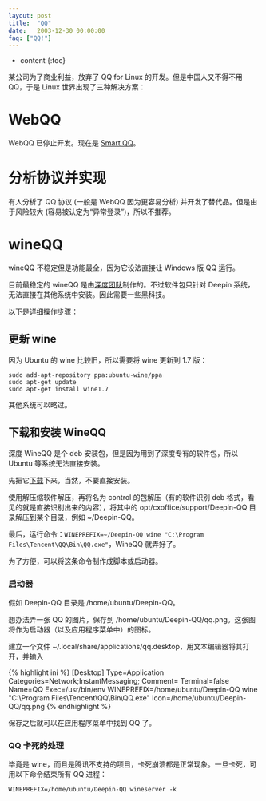 ```yaml
---
layout: post
title:  "QQ"
date:   2003-12-30 00:00:00
faq: ["QQ!"]
---
```

* content
{:toc}

某公司为了商业利益，放弃了 QQ for Linux 的开发。但是中国人又不得不用 QQ，于是 Linux 世界出现了三种解决方案：

# WebQQ

WebQQ 已停止开发。现在是 [Smart QQ](http://w.qq.com)。

# 分析协议并实现

有人分析了 QQ 协议 (一般是 WebQQ 因为更容易分析) 并开发了替代品。但是由于风险较大 (容易被认定为“异常登录”)，所以不推荐。

# wineQQ

wineQQ 不稳定但是功能最全，因为它设法直接让 Windows 版 QQ 运行。

目前最稳定的 wineQQ 是由[深度团队](http://packages.linuxdeepin.com/deepin/pool/non-free/d/deepinwine-qq/)制作的。不过软件包只针对 Deepin 系统，无法直接在其他系统中安装。因此需要一些黑科技。

以下是详细操作步骤：

## 更新 wine

因为 Ubuntu 的 wine 比较旧，所以需要将 wine 更新到 1.7 版：

    sudo add-apt-repository ppa:ubuntu-wine/ppa
    sudo apt-get update
    sudo apt-get install wine1.7

其他系统可以略过。

## 下载和安装 WineQQ

深度 WineQQ 是个 deb 安装包，但是因为用到了深度专有的软件包，所以 Ubuntu 等系统无法直接安装。

先把它[下载](http://packages.linuxdeepin.com/deepin/pool/non-free/d/deepinwine-qq/)下来，当然，不要直接安装。

使用解压缩软件解压，再将名为 control 的包解压（有的软件识别 deb 格式，看见的就是直接识别出来的内容），将其中的 opt/cxoffice/support/Deepin-QQ 目录解压到某个目录，例如 ~/Deepin-QQ。

最后，运行命令：`WINEPREFIX=~/Deepin-QQ wine "C:\Program Files\Tencent\QQ\Bin\QQ.exe"`，WineQQ 就弄好了。

为了方便，可以将这条命令制作成脚本或启动器。

### 启动器

假如 Deepin-QQ 目录是 /home/ubuntu/Deepin-QQ。

想办法弄一张 QQ 的图片，保存到 /home/ubuntu/Deepin-QQ/qq.png。这张图将作为启动器（以及应用程序菜单中）的图标。

建立一个文件 ~/.local/share/applications/qq.desktop，用文本编辑器将其打开，并输入

{% highlight ini %}
[Desktop]
Type=Application
Categories=Network;InstantMessaging;
Comment=
Terminal=false
Name=QQ
Exec=/usr/bin/env WINEPREFIX=/home/ubuntu/Deepin-QQ wine "C:\Program Files\Tencent\QQ\Bin\QQ.exe"
Icon=/home/ubuntu/Deepin-QQ/qq.png
{% endhighlight %}

保存之后就可以在应用程序菜单中找到 QQ 了。

### QQ 卡死的处理

毕竟是 wine，而且是腾讯不支持的项目，卡死崩溃都是正常现象。一旦卡死，可用以下命令结束所有 QQ 进程：

    WINEPREFIX=/home/ubuntu/Deepin-QQ wineserver -k
